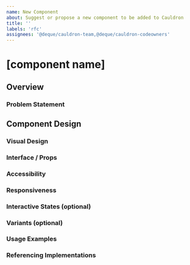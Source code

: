 ```yaml
---
name: New Component
about: Suggest or propose a new component to be added to Cauldron
title: ''
labels: 'rfc'
assignees: '@deque/cauldron-team,@deque/cauldron-codeowners'
---
```


# [component name]

## Overview

<!-- Provide a brief summary of the proposed component: -->

### Problem Statement

<!--
  Explain why this component is necessary, considering:
  - What problem or problems is this component trying to solve?
  - Are there existing patterns in Deque products that this component would replace?
  - Are there similar components in Cauldron that this would use or build upon?
-->

## Component Design

### Visual Design

<!-- Share any images, wireframes, or prototypes that visually demonstrate the component: -->

### Interface / Props

<!-- Provide example typescript interfaces necessary to understand the component's api including any required or default props: -->

### Accessibility

<!-- 
  Identify any key accessibility aspects, considering:
  - What aria properties (if any) will this component need to implement?
  - What semantic elements will this component need to use?
-->

### Responsiveness

<!-- Are there any responsiveness considerations that need to be made? This could include things like text wrapping or container queries. -->

### Interactive States (optional)

<!-- Does the component require any interactive states? If so, explain: -->

### Variants (optional)

<!-- Does the component require different variant implementations? If so, explain: -->

### Usage Examples

<!-- Provide usage examples of the component and/or sub-components using different props or children: -->

### Referencing Implementations

<!-- Share any links to any similar examples from other design systems and/or the aria authoring practices guide: -->

